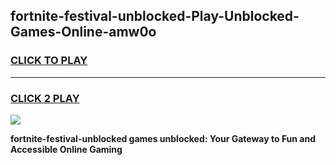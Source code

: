 
## fortnite-festival-unblocked-Play-Unblocked-Games-Online-amw0o
<h3>
<a href="https://premium76.site?title=fortnite-festival-unblocked&ref=25A">CLICK TO PLAY</a></h3>
<hr>

<h3>
<a href="https://premium76.site?title=fortnite-festival-unblocked&ref=25A">CLICK 2 PLAY</a>
  
</h3>

<a href="https://premium76.site?title=fortnite-festival-unblocked&ref=25A"><img src="https://clearcache.store/games.png"></a>


**fortnite-festival-unblocked games unblocked: Your Gateway to Fun and Accessible Online Gaming**
